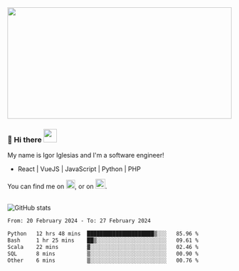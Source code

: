 <img src="https://c.tenor.com/KjVxfRrrncUAAAAd/matrix.gif" width="100%" height="250px">

### 🔭 Hi there <img src="https://raw.githubusercontent.com/MartinHeinz/MartinHeinz/master/wave.gif" width="30px">


My name is Igor Iglesias and I'm a software engineer!
<br>

<ul>
  <li> React | VueJS | JavaScript | Python | PHP </li>
</ul>
You can find me on <a href="https://twitter.com/IgorIglesias5"><img src="https://i.imgur.com/JLLlB5S.png" width="20px"></a>, or on <a href="https://www.linkedin.com/in/igor-iglesias-62478428/"><img src="https://i.imgur.com/PXyIkWx.png" width="22px"></a>.

<br>
<br>

![GitHub stats](https://github-readme-stats.vercel.app/api?username=igoiglesias&show_icons=true&count_private=true&theme=chartreuse-dark&hide_title=true)

<!--START_SECTION:waka-->

```txt
From: 20 February 2024 - To: 27 February 2024

Python   12 hrs 48 mins  █████████████████████▒░░░   85.96 %
Bash     1 hr 25 mins    ██▒░░░░░░░░░░░░░░░░░░░░░░   09.61 %
Scala    22 mins         ▓░░░░░░░░░░░░░░░░░░░░░░░░   02.46 %
SQL      8 mins          ▒░░░░░░░░░░░░░░░░░░░░░░░░   00.90 %
Other    6 mins          ▒░░░░░░░░░░░░░░░░░░░░░░░░   00.76 %
```

<!--END_SECTION:waka-->
